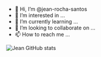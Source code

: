 - 👋 Hi, I’m @jean-rocha-santos
- 👀 I’m interested in ...
- 🌱 I’m currently learning ...
- 💞️ I’m looking to collaborate on ...
- 📫 How to reach me ...

![Jean GitHub stats](https://github-readme-stats.vercel.app/api?username=JeanRocha&show_icons=true&theme=material-palenight)
